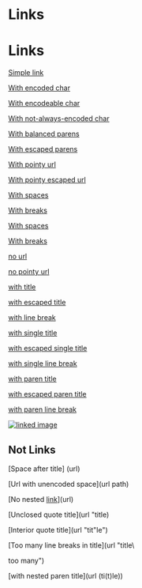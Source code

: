 # Links


# Links

[Simple link](url)

[With encoded char](url%20path)

[With encodeable char](url<path)

[With not-always-encoded char](url%28path)

[With balanced parens](url(p(a())th))

[With escaped parens](url\(path)

[With pointy url](<url ) path>)

[With pointy escaped url](<url\>path>)

[With spaces]( url )

[With breaks](
  url
)

[ With spaces ](url)

[
  With breaks
](url)

[](invisible-url)

[no url]()

[no pointy url](<>)

[with title](url "ti'tle")

[with escaped title](url "ti\"tle")

[with line break](url "title
break")

[with single title](url 'ti"tle')

[with escaped single title](url 'ti\'tle')

[with single line break](url 'title
break')

[with paren title](url (title))

[with escaped paren title](url (ti\(t\)le))

[with paren line break](url (title
break))

[![linked image](moon.jpg)](/uri)

## Not Links

[Space after title] (url)

[Url with unencoded space](url path)

[No nested [link](url)](url)

[Unclosed quote title](url "title)

[Interior quote title](url "tit"le")

[Too many line breaks in title](url "title\

too many")

[with nested paren title](url (ti(t)le))
